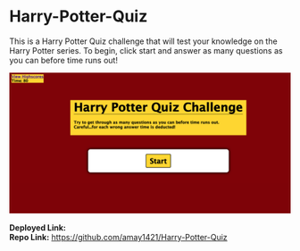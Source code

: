 # Harry-Potter-Quiz

This is a Harry Potter Quiz challenge that will test your knowledge on the Harry Potter series. To begin, click start and answer as many questions as you can before time runs out!

![Harry Potter Quiz Screenshot](./hp-quiz.png)

<strong> Deployed Link:</strong>
<br>
<strong>Repo Link:</strong> https://github.com/amay1421/Harry-Potter-Quiz